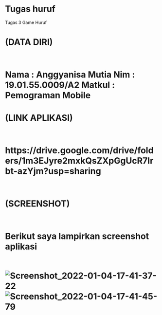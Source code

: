 # Tugas huruf


Tugas 3 Game Huruf
<br>
<h1> (DATA DIRI) <h1>
<br>
Nama  : Anggyanisa Mutia
Nim   : 19.01.55.0009/A2
Matkul  : Pemograman Mobile

<h1> (LINK APLIKASI) <h1>
<br>
 https://drive.google.com/drive/folders/1m3EJyre2mxkQsZXpGgUcR7Irbt-azYjm?usp=sharing
<br>
<br>
<h1>(SCREENSHOT)<h1>
<br>
Berikut saya lampirkan screenshot aplikasi 
<br>
<br>


![Screenshot_2022-01-04-17-41-37-22](https://user-images.githubusercontent.com/22116905/148032366-1b4ff6dd-6c85-466d-93e7-14e6b86250ad.png)
![Screenshot_2022-01-04-17-41-45-79](https://user-images.githubusercontent.com/22116905/148032375-a89dd575-47e2-480d-85e3-b86e315388b4.png)




